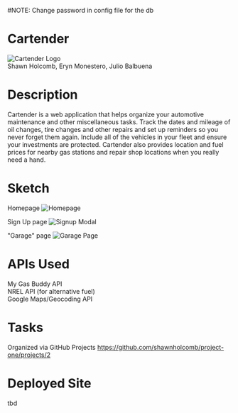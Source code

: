 #NOTE: Change password in config file for the db

# Cartender
![Cartender Logo](http://i68.tinypic.com/33jpx92.jpg)<br/>
Shawn Holcomb, Eryn Monestero, Julio Balbuena

# Description
Cartender is a web application that helps organize your automotive maintenance and other miscellaneous tasks.  Track the dates and mileage of oil changes, tire changes and other repairs and set up reminders so you never forget them again.  Include all of the vehicles in your fleet and ensure your investments are protected.  Cartender also provides location and fuel prices for nearby gas stations and repair shop locations when you really need a hand.

# Sketch
Homepage
![Homepage](http://i67.tinypic.com/29nvxpt.jpg)

Sign Up page
![Signup Modal](http://i63.tinypic.com/wi2hk9.jpg)

"Garage" page
![Garage Page](http://i64.tinypic.com/2afz9j8.jpg)

# APIs Used
My Gas Buddy API<br>
NREL API (for alternative fuel)<br>
Google Maps/Geocoding API

# Tasks
Organized via GitHub Projects https://github.com/shawnholcomb/project-one/projects/2

# Deployed Site
tbd
